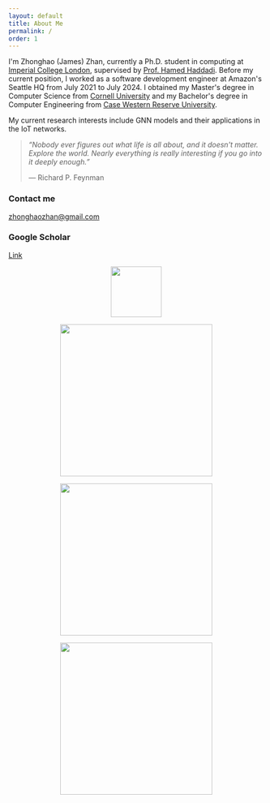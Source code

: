 ```yaml
---
layout: default
title: About Me
permalink: /
order: 1
---
```


I'm Zhonghao (James) Zhan, currently a Ph.D. student in computing at [Imperial College London](https://www.imperial.ac.uk/), supervised by [Prof. Hamed Haddadi](https://haddadi.github.io/). Before my current position, I worked as a software development engineer at Amazon's Seattle HQ from July 2021 to July 2024. I obtained my Master's degree in Computer Science from [Cornell University](https://www.cornell.edu/) and my Bachelor's degree in Computer Engineering from [Case Western Reserve University](https://case.edu/).

My current research interests include GNN models and their applications in the IoT networks.

> *&#8220;Nobody ever figures out what life is all about, and it doesn&#39;t matter. Explore the world. Nearly everything is really interesting if you go into it deeply enough.&#8221;*
> 
> &#8213; Richard P. Feynman



### Contact me

[zhonghaozhan@gmail.com](mailto:zhonghaozhan@gmail.com)

### Google Scholar

[Link](https://scholar.google.com/citations?user=Ji-757cAAAAJ&hl=en)

<p align="center">
<a href="https://zhonghaozhan.github.io"><img src="https://zhonghaozhan.github.io/images/Empty.png" width="100"/>

<p align="center">
<a href="https://netsys.doc.ic.ac.uk/index.html"><img src="https://zhonghaozhan.github.io/images/ICL.jpg" width="300"/>

<p align="center">
<a href="https://www.cornell.edu/"><img src="https://zhonghaozhan.github.io/images/Cornell.png" width="300"/>

<p align="center">
<a href="https://case.edu/"><img src="https://zhonghaozhan.github.io/images/CWRU.png" width="300"/>

